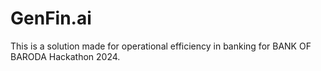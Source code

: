 # GenFin.ai
This is a solution made for operational efficiency in banking for BANK OF BARODA Hackathon 2024.
